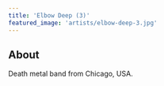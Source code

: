 ```yaml
---
title: 'Elbow Deep (3)'
featured_image: 'artists/elbow-deep-3.jpg'
---
```


## About

Death metal band from Chicago, USA.
